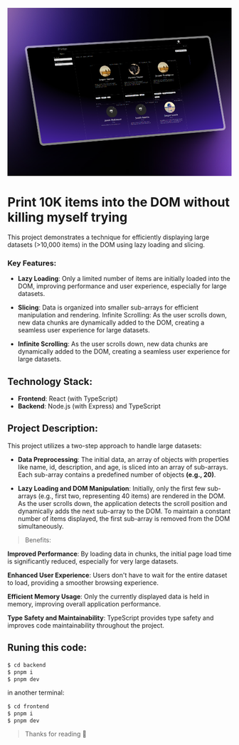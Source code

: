 ![Image description](./frontend/public/printer10k.png)

#  Print 10K items into the DOM without killing myself trying

This project demonstrates a technique for efficiently displaying large datasets (>10,000 items) in the DOM using lazy loading and slicing.

### Key Features:

- **Lazy Loading**: Only a limited number of items are initially loaded into the DOM, improving performance and user experience, especially for large datasets.

- **Slicing**: Data is organized into smaller sub-arrays for efficient manipulation and rendering.
Infinite Scrolling: As the user scrolls down, new data chunks are dynamically added to the DOM, creating a seamless user experience for large datasets.

- **Infinite Scrolling**: As the user scrolls down, new data chunks are dynamically added to the DOM, creating a seamless user experience for large datasets.

## Technology Stack:

- **Frontend**: React (with TypeScript)
- **Backend**: Node.js (with Express) and TypeScript

## Project Description:

This project utilizes a two-step approach to handle large datasets:

- **Data Preprocessing**: The initial data, an array of objects with properties like name, id, description, and age, is sliced into an array of sub-arrays. Each sub-array contains a predefined number of objects **(e.g., 20)**.

- **Lazy Loading and DOM Manipulation**: Initially, only the first few sub-arrays (e.g., first two, representing 40 items) are rendered in the DOM. As the user scrolls down, the application detects the scroll position and dynamically adds the next sub-array to the DOM. To maintain a constant number of items displayed, the first sub-array is removed from the DOM simultaneously.

>Benefits:

**Improved Performance**: By loading data in chunks, the initial page load time is significantly reduced, especially for very large datasets.

**Enhanced User Experience**: Users don't have to wait for the entire dataset to load, providing a smoother browsing experience.

**Efficient Memory Usage**: Only the currently displayed data is held in memory, improving overall application performance.

**Type Safety and Maintainability**: TypeScript provides type safety and improves code maintainability throughout the project.

## Runing this code:

```
$ cd backend
$ pnpm i
$ pnpm dev
```

in another terminal:

```
$ cd frontend
$ pnpm i
$ pnpm dev
```

> Thanks for reading 💓
